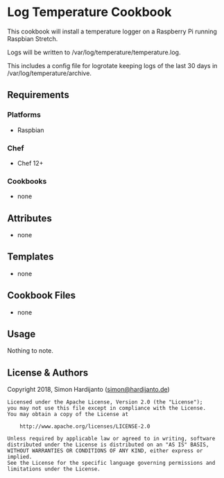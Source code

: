 # Log Temperature Cookbook

This cookbook will install a temperature logger on a Raspberry Pi running Raspbian Stretch.

Logs will be written to /var/log/temperature/temperature.log.

This includes a config file for logrotate keeping logs of the last 30 days in /var/log/temperature/archive.

## Requirements

### Platforms

- Raspbian

### Chef

- Chef 12+

### Cookbooks

- none

## Attributes

- none

## Templates

- none

## Cookbook Files

- none

## Usage

Nothing to note.

## License & Authors

Copyright 2018, Simon Hardijanto ([simon@hardijanto.de](mailto:simon@hardijanto.de))

```text
Licensed under the Apache License, Version 2.0 (the "License");
you may not use this file except in compliance with the License.
You may obtain a copy of the License at

    http://www.apache.org/licenses/LICENSE-2.0

Unless required by applicable law or agreed to in writing, software
distributed under the License is distributed on an "AS IS" BASIS,
WITHOUT WARRANTIES OR CONDITIONS OF ANY KIND, either express or implied.
See the License for the specific language governing permissions and
limitations under the License.